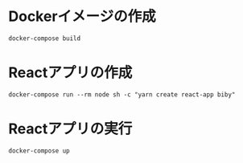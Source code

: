 # Dockerイメージの作成

```
docker-compose build
```

# Reactアプリの作成

```
docker-compose run --rm node sh -c "yarn create react-app biby"
```

# Reactアプリの実行

```
docker-compose up
```